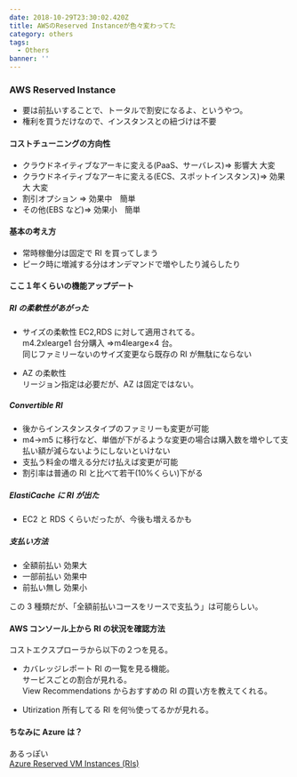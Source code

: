 ```yaml
---
date: 2018-10-29T23:30:02.420Z
title: AWSのReserved Instanceが色々変わってた
category: others
tags:
  - Others
banner: ''
---
```


### AWS Reserved Instance

- 要は前払いすることで、トータルで割安になるよ、というやつ。
- 権利を買うだけなので、インスタンスとの紐づけは不要

#### コストチューニングの方向性

- クラウドネイティブなアーキに変える(PaaS、サーバレス)⇒ 影響大 大変
- クラウドネイティブなアーキに変える(ECS、スポットインスタンス)⇒ 効果大 大変
- 割引オプション ⇒ 効果中　簡単
- その他(EBS など)⇒ 効果小　簡単

#### 基本の考え方

- 常時稼働分は固定で RI を買ってしまう
- ピーク時に増減する分はオンデマンドで増やしたり減らしたり

#### ここ１年くらいの機能アップデート

##### RI の柔軟性があがった

- サイズの柔軟性
  EC2,RDS に対して適用されてる。  
  m4.2xlearge1 台分購入 ⇒m4learge×4 台。  
  同じファミリーないのサイズ変更なら既存の RI が無駄にならない

- AZ の柔軟性  
  リージョン指定は必要だが、AZ は固定ではない。

##### Convertible RI

- 後からインスタンスタイプのファミリーも変更が可能
- m4→m5 に移行など、単価が下がるような変更の場合は購入数を増やして支払い額が減らないようにしないといけない
- 支払う料金の増える分だけ払えば変更が可能
- 割引率は普通の RI と比べて若干(10%くらい)下がる

##### ElastiCache に RI が出た

- EC2 と RDS くらいだったが、今後も増えるかも

##### 支払い方法

- 全額前払い 効果大
- 一部前払い 効果中
- 前払い無し 効果小

この 3 種類だが、「全額前払いコースをリースで支払う」は可能らしい。

#### AWS コンソール上から RI の状況を確認方法

コストエクスプローラから以下の２つを見る。

- カバレッジレポート
  RI の一覧を見る機能。  
  サービスごとの割合が見れる。  
  View Recommendations からおすすめの RI の買い方を教えてくれる。

- Utirization
  所有してる RI を何％使ってるかが見れる。

#### ちなみに Azure は？

あるっぽい  
[Azure Reserved VM Instances (RIs)](https://azure.microsoft.com/ja-jp/pricing/reserved-vm-instances/)
